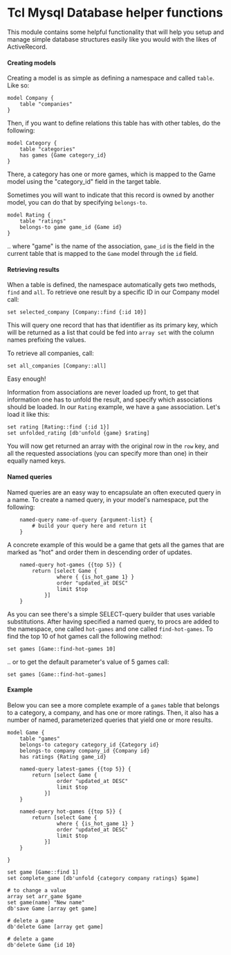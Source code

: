 # Tcl Mysql Database helper functions

This module contains some helpful functionality that will help you setup and manage simple database structures easily like you would with the likes of ActiveRecord. 

#### Creating models

Creating a model is as simple as defining a namespace and called `table`. Like so:

    model Company {
        table "companies"
    }

Then, if you want to define relations this table has with other tables, do the following:

    model Category {
        table "categories"
        has games {Game category_id}
    }

There, a category has one or more games, which is mapped to the Game model using the "category_id" field in the target table. 

Sometimes you will want to indicate that this record is owned by another model, you can do that by specifying `belongs-to`.

    model Rating {
        table "ratings"
        belongs-to game game_id {Game id}
    }

.. where "game" is the name of the association, `game_id` is the field in the current table that is mapped to the `Game` model through the `id` field.

#### Retrieving results

When a table is defined, the namespace automatically gets two methods, `find` and `all`. To retrieve one result by a specific ID in our Company model call: 

    set selected_company [Company::find {:id 10}]

This will query one record that has that identifier as its primary key, which will be returned as a list that could be fed into `array set` with the column names prefixing the values.

To retrieve all companies, call: 

    set all_companies [Company::all]

Easy enough!

Information from associations are never loaded up front, to get that information one has to unfold the result, and specify which associations should be loaded. In our `Rating` example, we have a `game` association. Let's load it like this:

    set rating [Rating::find {:id 1}]
    set unfolded_rating [db'unfold {game} $rating]

You will now get returned an array with the original row in the `row` key, and all the requested associations (you can specify more than one) in their equally named keys. 

#### Named queries

Named queries are an easy way to encapsulate an often executed query in a name. To create a named query, in your model's namespace, put the following:

        named-query name-of-query {argument-list} {
            # build your query here and return it
        } 

A concrete example of this would be a game that gets all the games that are marked as "hot" and order them in descending order of updates. 

        named-query hot-games {{top 5}} {
            return [select Game {
                    where { {is_hot_game 1} }
                    order "updated_at DESC"
                    limit $top
                }]
        }

As you can see there's a simple SELECT-query builder that uses variable substitutions. After having specified a named query, to procs are added to the namespace, one called `hot-games` and one called `find-hot-games`. To find the top 10 of hot games call the following method:

    set games [Game::find-hot-games 10]

.. or to get the default parameter's value of 5 games call:

    set games [Game::find-hot-games]

#### Example

Below you can see a more complete example of a `games` table that belongs to a category, a company, and has one or more ratings. Then, it also has a number of named, parameterized queries that yield one or more results.

    model Game {
        table "games"
        belongs-to category category_id {Category id}
        belongs-to company company_id {Company id}
        has ratings {Rating game_id}

        named-query latest-games {{top 5}} {
            return [select Game {
                    order "updated_at DESC"
                    limit $top
                }]
        }

        named-query hot-games {{top 5}} {
            return [select Game {
                    where { {is_hot_game 1} }
                    order "updated_at DESC"
                    limit $top
                }]
        }

    }

    set game [Game::find 1]
    set complete_game [db'unfold {category company ratings} $game]

    # to change a value
    array set arr_game $game
    set game(name) "New name"
    db'save Game [array get game]

    # delete a game
    db'delete Game [array get game]

    # delete a game
    db'delete Game {id 10}